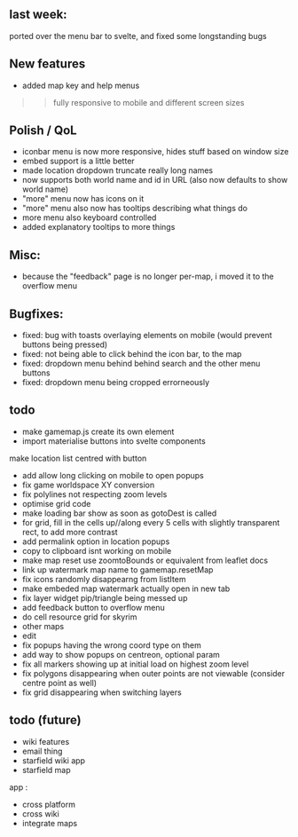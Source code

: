 ## last week:

ported over the menu bar to svelte, and fixed some longstanding bugs

## New features
- added map key and help menus
>> fully responsive to mobile and different screen sizes

## Polish / QoL

- iconbar menu is now more responsive, hides stuff based on window size
- embed support is a little better
- made location dropdown truncate really long names
- now supports both world name and id in URL (also now defaults to show world name)
- "more" menu now has icons on it
- "more" menu also now has tooltips describing what things do
- more menu also keyboard controlled
- added explanatory tooltips to more things

## Misc:
- because the "feedback" page is no longer per-map, i moved it to the overflow menu

## Bugfixes:

- fixed: bug with toasts overlaying elements on mobile (would prevent buttons being pressed)
- fixed: not being able to click behind the icon bar, to the map
- fixed: dropdown menu behind behind search and the other menu buttons
- fixed: dropdown menu being cropped errorneously

## todo

- make gamemap.js create its own element
- import materialise buttons into svelte components

make location list centred with button

- add allow long clicking on mobile to open popups
- fix game worldspace XY conversion
- fix polylines not respecting zoom levels
- optimise grid code
- make loading bar show as soon as gotoDest is called
- for grid, fill in the cells up//along every 5 cells with slightly transparent rect, to add more contrast
- add permalink option in location popups
- copy to clipboard isnt working on mobile
- make map reset use zoomtoBounds or equivalent from leaflet docs
- link up watermark map name to gamemap.resetMap
- fix icons randomly disappearng from listItem
- make embeded map watermark actually open in new tab
- fix layer widget pip/triangle being messed up
- add feedback button to overflow menu
- do cell resource grid for skyrim
- other maps
- edit
- fix popups having the wrong coord type on them
- add way to show popups on centreon, optional param
- fix all markers showing up at initial load on highest zoom level
- fix polygons disappearing when outer points are not viewable (consider centre point as well)
- fix grid disappearing when switching layers

## todo (future)
- wiki features
- email thing
- starfield wiki app
- starfield map

app :
- cross platform
- cross wiki
- integrate maps